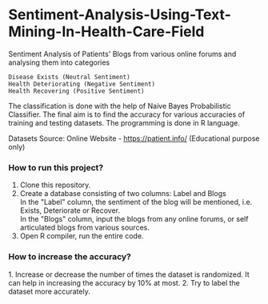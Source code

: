 # Sentiment-Analysis-Using-Text-Mining-In-Health-Care-Field
Sentiment Analysis of Patients' Blogs from various online forums and analysing them into categories 
 ```
 Disease Exists (Neutral Sentiment)
 Health Deteriorating (Negative Sentiment) 
 Health Recovering (Positive Sentiment) 
 ```
The classification is done with the help of Naive Bayes Probabilistic Classifier. The final aim is to find the accuracy for various accuracies of training and testing datasets. 
The programming is done in R language.

Datasets Source: Online Website - https://patient.info/ (Educational purpose only)

<h3>How to run this project?</h3> 

1. Clone this repository. 
2. Create a database consisting of two columns: Label and Blogs \
   In the "Label" column, the sentiment of the blog will be mentioned, i.e. Exists, Deteriorate or Recover. \
   In the "Blogs" column, input the blogs from any online forums, or self articulated blogs from various sources. 
3. Open R compiler, run the entire code. 

<h3>How to increase the accuracy?</h3>
1. Increase or decrease the number of times the dataset is randomized. It can help in increasing the accuracy by 10% at most. 
2. Try to label the dataset more accurately.
